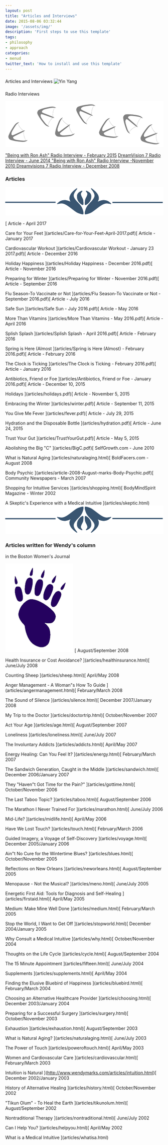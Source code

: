 ```yaml
---
layout: post
title: "Articles and Interviews"
date: 2015-08-06 03:32:44
image: '/assets/img/'
description: 'First steps to use this template'
tags:
- philosophy
- approach
categories:
- menud
twitter_text: 'How to install and use this template'
---
```



###
Articles and Interviews
 ![Yin Yang](https://farm9.staticflickr.com/8502/8324558346_fdc5294cb7_o.jpg)
###
Radio Interviews

![](img/duckprints.png)

["Being with Ron Ash" Radio Interview - February 2015](http://www.blogtalkradio.com/being-with-ron-ash/2015/02/10/helping-you-to-improve-your-physical-spiritual-and-mental-health)
[
DreamVision 7 Radio Interview - June 2014
](index.html#collapseThirty)
[
"Being with Ron Ash" Radio Interview -November 2010
](index.html#collapseThirtyOne)
[
Dreamvisions 7 Radio Interview - December 2008
](index.html#collapseThirtyTwo)

### Articles

![](img/jumbo1.png)


[
Article - April 2017

Care for Your Feet
](articles/Care-for-Your-Feet-April-2017.pdf)[
Article - January 2017

Cardiovascular Workout
](articles/Cardiovascular Workout - January 23 2017.pdf)[
Article - December 2016

Holiday Happiness
](articles/Holiday Happiness - December 2016.pdf)[
Article - November 2016

Preparing for Winter
](articles/Preparing for Winter - November 2016.pdf)[
Article - September 2016

Flu Season-To Vaccinate or Not
](articles/Flu Season-To Vaccinate or Not - September 2016.pdf)[
Article - July 2016

Safe Sun
](articles/Safe Sun - July 2016.pdf)[
Article - May 2016

More Than Vitamins
](articles/More Than Vitamins - May 2016.pdf)[
Article - April 2016

Splish Splash
](articles/Splish Splash - April 2016.pdf)[
Article - February 2016

Spring is Here (Almost
](articles/Spring is Here (Almost) - February 2016.pdf)[
Article - February 2016

The Clock is Ticking
](articles/The Clock is Ticking - February 2016.pdf)[
Article - January 2016

Antibiotics, Friend or Foe
](articles/Antibiotics, Friend or Foe - January 2016.pdf)[
Article - December 10, 2015

Holidays
](articles/holidays.pdf)[
Article - November 5, 2015

Embracing the Winter
](articles/winter.pdf)[
Article - September 11, 2015

You Give Me Fever
](articles/fever.pdf)[
Article - July 29, 2015

Hydration and the Disposable Bottle
](articles/hydration.pdf)[
Article - June 24, 2015

Trust Your Gut
](articles/TrustYourGut.pdf)[
Article - May 5, 2015

Abolishing the Big "C"
](articles/BigC.pdf)[
SelfGrowth.com - June 2010

What is Natural Aging
](articles/naturalaging.html)[
BoldFacers.com - August 2008

Body Psychic
](articles/article-2008-August-marks-Body-Psychic.pdf)[
Community Newspapers - March 2007

Shopping for Intuitive Services
](articles/shopping.html)[
BodyMindSpirit Magazine - Winter 2002

A Skeptic's Experience with a Medical Intuitive
](articles/skeptic.html)![](img/jumbo2.png)
### Articles written for Wendy's column
in the Boston Women's Journal

![](img/singlebearprint.png) [
August/September 2008

Health Insurance or Cost Avoidance?
](articles/healthinsurance.html)[
June/July 2008

Counting Sheep
](articles/sheep.html)[
April/May 2008

Anger Management - A Woman"s How To Guide
](articles/angermanagement.html)[
February/March 2008

The Sound of Silence
](articles/silence.html)[
December 2007/January 2008

My Trip to the Doctor
](articles/doctortrip.html)[
October/November 2007

Act Your Age
](articles/age.html)[
August/September 2007

Loneliness
](articles/loneliness.html)[
June/July 2007

The Involuntary Addicts
](articles/addicts.html)[
April/May 2007

Energy Healing: Can You Feel It?
](articles/energy.html)[
February/March 2007

The Sandwich Generation, Caught in the Middle
](articles/sandwich.html)[
December 2006/January 2007

They "Haven"t Got Time for the Pain?"
](articles/gottime.html)[
October/November 2006

The Last Taboo Topic?
](articles/taboo.html)[
August/September 2006

The Marathon I Never Trained For
](articles/marathon.html)[
June/July 2006

Mid-Life?
](articles/midlife.html)[
April/May 2006

Have We Lost Touch?
](articles/touch.html)[
February/March 2006

Guided Imagery, a Voyage of Self-Discovery
](articles/voyage.html)[
December 2005/January 2006

Ain"t No Cure for the Wintertime Blues?
](articles/blues.html)[
October/November 2005

Reflections on New Orleans
](articles/neworleans.html)[
August/September 2005

Menopause - Not the Musical?
](articles/meno.html)[
June/July 2005

Energetic First Aid: Tools for Diagnosis and Self-Healing
](articles/firstaid.html)[
April/May 2005

Medium: Make Mine Well Done
](articles/medium.html)[
February/March 2005

Stop the World, I Want to Get Off
](articles/stopworld.html)[
December 2004/January 2005

Why Consult a Medical Intuitive
](articles/why.html)[
October/November 2004

Thoughts on the Life Cycle
](articles/cycle.html)[
August/September 2004

The 15 Minute Appointment
](articles/fifteen.html)[
June/July 2004

Supplements
](articles/supplements.html)[
April/May 2004

Finding the Elusive Bluebird of Happiness
](articles/bluebird.html)[
February/March 2004

Choosing an Alternative Healthcare Provider
](articles/choosing.html)[
December 2003/January 2004

Preparing for a Successful Surgery
](articles/surgery.html)[
October/November 2003

Exhaustion
](articles/exhaustion.html)[
August/September 2003

What is Natural Aging?
](articles/naturalaging.html)[
June/July 2003

The Power of Touch
](articles/poweroftouch.html)[
April/May 2003

Women and Cardiovascular Care
](articles/cardiovascular.html)[
February/March 2003

Intuition is Natural
](http://www.wendymarks.com/articles/intuition.html)[
December 2002/January 2003

History of Alternative Healing
](articles/history.html)[
October/November 2002

"Tikun Olum" - To Heal the Earth
](articles/tikunolum.html)[
August/September 2002

Nontraditional Therapy
](articles/nontraditional.html)[
June/July 2002

Can I Help You?
](articles/helpyou.html)[
April/May 2002

What is a Medical Intuitive
](articles/whatisa.html)